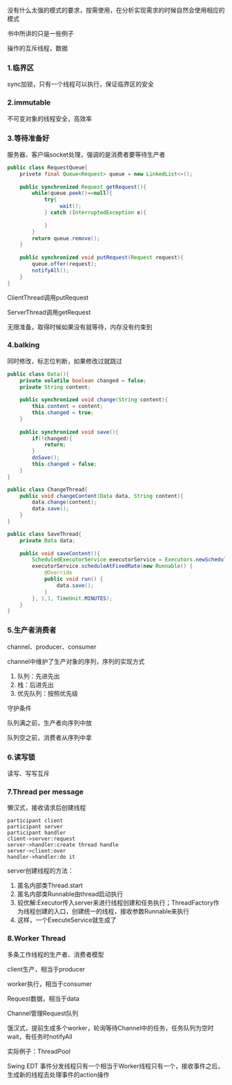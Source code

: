 没有什么太强的模式的要求，按需使用，在分析实现需求的时候自然会使用相应的模式

书中所讲的只是一些例子

操作的互斥线程，数据

### 1.临界区

sync加锁，只有一个线程可以执行，保证临界区的安全

### 2.immutable

不可变对象的线程安全，高效率

### 3.等待准备好

服务器、客户端socket处理，强调的是消费者要等待生产者

```java
public class RequestQueue{
    privete final Queue<Request> queue = new LinkedList<>();
    
    public synchronized Request getRequest(){
        while(queue.peek()==null){
            try{
	             wait();
            } catch (InterruptedException e){
                
            }
        }
        return queue.remove();
    }
    
    public synchronized void putRequest(Request request){
        queue.offer(request);
        notifyAll();
    }
}
```

ClientThread调用putRequest

ServerThread调用getRequest

无限准备，取得时候如果没有就等待，内存没有约束到

### 4.balking

同时修改，标志位判断，如果修改过就跳过

```java
public class Data(){
    private volatile boolean changed = false;
    private String content;
    
    public synchronized void change(String content){
        this.content = content;
        this.changed = true;
    }
    
    public synchronized void save(){
        if(!changed){
            return;
        }
        doSave();
        this.changed = false;
    }
}
```



```java
public class ChangeThread{
    public void changeContent(Data data, String content){
        data.change(content);
        data.save();
    }
}
```



```java
public class SaveThread{
    private Data data;
    
    public void saveContent(){
        ScheduledExecutorService executorService = Executors.newScheduledThreadPool(2
        executorService.scheduleAtFixedRate(new Runnable() {
            @Override
            public void run() {
                data.save();
            }
        }, 1,1, TimeUnit.MINUTES);
    }
}
```



### 5.生产者消费者

channel、producer、consumer

channel中维护了生产对象的序列，序列的实现方式

1. 队列：先进先出
2. 栈：后进先出
3. 优先队列：按照优先级

守护条件

队列满之前，生产者向序列中放

队列空之前，消费者从序列中拿

### 6.读写锁

读写、写写互斥

### 7.Thread per message

懒汉式，接收请求后创建线程

```sequence
participant client
participant server
participant handler
client->server:request
server->handler:create thread handle
server->client:over
handler->handler:do it
```





server创建线程的方法：

1. 匿名内部类Thread.start
2. 匿名内部类Runnable由thread启动执行
3. 较优解:Executor传入server来进行线程创建和任务执行；ThreadFactory作为线程创建的入口，创建统一的线程，接收参数Runnable来执行
4. 这样，一个ExecuteService就生成了

### 8.Worker Thread

多条工作线程的生产者、消费者模型

client生产，相当于producer

worker执行，相当于consumer

Request数据，相当于data

Channel管理Request队列

饿汉式，提前生成多个worker，轮询等待Channel中的任务，任务队列为空时wait，有任务时notifyAll

实际例子：ThreadPool

Swing EDT 事件分发线程只有一个相当于Worker线程只有一个，接收事件之后，生成新的线程去处理事件的action操作